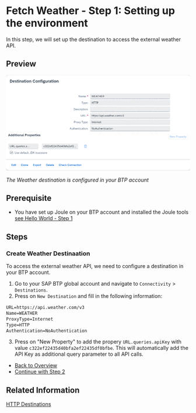 # Fetch Weather - Step 1: Setting up the environment

In this step, we will set up the destination to access the external weather API.

## Preview

![image](assets/preview.png)

*The Weather destination is configured in your BTP account*

## Prerequisite
- You have set up Joule on your BTP account and installed the Joule tools [see Hello World - Step 1](../../helloworld/step1/index.md)

## Steps

### Create Weather Destinaation

To access the external weather API, we need to configure a destination in your BTP account.

1. Go to your SAP BTP global account and navigate to `Connectivity` > `Destinations`.
2. Press on `New Destination` and fill in the following information:

```properties
URL=https://api.weather.com/v3
Name=WEATHER
ProxyType=Internet
Type=HTTP
Authentication=NoAuthentication
```
3. Press on "New Property" to add the propery `URL.queries.apiKey` with value `c322ef22435d40bfa2ef22435df0bfbe`. This will automatically add the API Key as additional query parameter to all API calls.

* [Back to Overview](../index.md)
* [Continue with Step 2](../step2/index.md)

## Related Information 

[HTTP Destinations](https://help.sap.com/docs/connectivity/sap-btp-connectivity-cf/http-destinations)